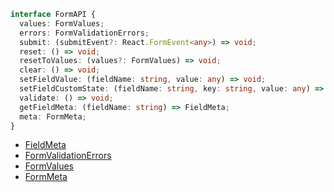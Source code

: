 ```typescript
interface FormAPI {
  values: FormValues;
  errors: FormValidationErrors;
  submit: (submitEvent?: React.FormEvent<any>) => void;
  reset: () => void;
  resetToValues: (values?: FormValues) => void;
  clear: () => void;
  setFieldValue: (fieldName: string, value: any) => void;
  setFieldCustomState: (fieldName: string, key: string, value: any) => void;
  validate: () => void;
  getFieldMeta: (fieldName: string) => FieldMeta;
  meta: FormMeta;
}
```

- [FieldMeta](/types/FieldMeta)
- [FormValidationErrors](/types/FormValidationErrors)
- [FormValues](/types/FormValues)
- [FormMeta](/types/FormMeta)
